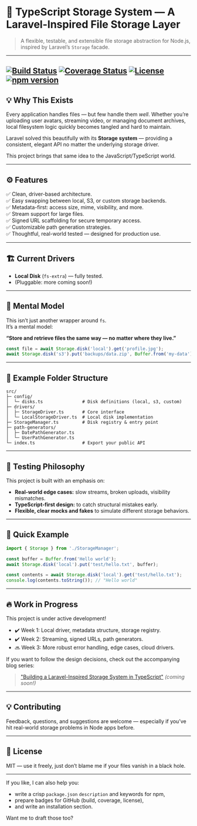 # 🎒 TypeScript Storage System — A Laravel-Inspired File Storage Layer

> A flexible, testable, and extensible file storage abstraction for Node.js, inspired by Laravel’s `Storage` facade.

---
[![Build Status](https://img.shields.io/github/actions/workflow/status/Dru-Go/better-storage/ci.yml?branch=master&style=flat-square)](https://github.com/Dru-Go/better-storage/actions)
[![Coverage Status](https://img.shields.io/codecov/c/github/Dru-Go/better-storage/master?style=flat-square)](https://codecov.io/gh/Dru-Go/better-storage)
[![License](https://img.shields.io/github/license/Dru-Go/better-storage?style=flat-square)](https://github.com/Dru-Go/better-storage/blob/master/LICENSE)
[![npm version](https://img.shields.io/npm/v/better-storage?style=flat-square)](https://www.npmjs.com/package/better-storage)
---
## 💡 Why This Exists

Every application handles files — but few handle them *well*. Whether you’re uploading user avatars, streaming video, or managing document archives, local filesystem logic quickly becomes tangled and hard to maintain.

Laravel solved this beautifully with its **Storage system** — providing a consistent, elegant API no matter the underlying storage driver.

This project brings that same idea to the JavaScript/TypeScript world.

---

## ⚙️ Features

✅ Clean, driver-based architecture.  
✅ Easy swapping between local, S3, or custom storage backends.  
✅ Metadata-first: access size, mime, visibility, and more.  
✅ Stream support for large files.  
✅ Signed URL scaffolding for secure temporary access.  
✅ Customizable path generation strategies.  
✅ Thoughtful, real-world tested — designed for production use.

---

## 🏗️ Current Drivers

- **Local Disk** (`fs-extra`) — fully tested.
- (Pluggable: more coming soon!)

---

## 🧠 Mental Model

This isn’t just another wrapper around `fs`.  
It’s a mental model: 

**“Store and retrieve files the same way — no matter where they live.”**

```ts
const file = await Storage.disk('local').get('profile.jpg');
await Storage.disk('s3').put('backups/data.zip', Buffer.from('my-data'));
```

---

## 📂 Example Folder Structure

```
src/
├─ config/
│  └─ disks.ts               # Disk definitions (local, s3, custom)
├─ drivers/
│  ├─ StorageDriver.ts       # Core interface
│  └─ LocalStorageDriver.ts  # Local disk implementation
├─ StorageManager.ts         # Disk registry & entry point
├─ path-generators/
│  ├─ DatePathGenerator.ts
│  └─ UserPathGenerator.ts
└─ index.ts                  # Export your public API
```

---

## 🧪 Testing Philosophy

This project is built with an emphasis on:

- **Real-world edge cases:** slow streams, broken uploads, visibility mismatches.
- **TypeScript-first design:** to catch structural mistakes early.
- **Flexible, clear mocks and fakes** to simulate different storage behaviors.

---

## 🚀 Quick Example

```ts
import { Storage } from './StorageManager';

const buffer = Buffer.from('Hello world');
await Storage.disk('local').put('test/hello.txt', buffer);

const contents = await Storage.disk('local').get('test/hello.txt');
console.log(contents.toString()); // "Hello world"
```

---

## 🔥 Work in Progress

This project is under active development!

- ✔️ Week 1: Local driver, metadata structure, storage registry.
- ✔️ Week 2: Streaming, signed URLs, path generators.
- 🔜 Week 3: More robust error handling, edge cases, cloud drivers.

If you want to follow the design decisions, check out the accompanying blog series:
> ["Building a Laravel-Inspired Storage System in TypeScript"](https://world-rose.vercel.app/) *(coming soon!)*

---

## 💡 Contributing

Feedback, questions, and suggestions are welcome — especially if you’ve hit real-world storage problems in Node apps before.

---

## 🧾 License

MIT — use it freely, just don’t blame me if your files vanish in a black hole.

---

If you like, I can also help you:
- write a crisp `package.json` `description` and keywords for npm,
- prepare badges for GitHub (build, coverage, license),
- and write an installation section.

Want me to draft those too?